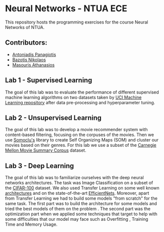 # Neural Networks - NTUA ECE
This repository hosts the programming exercises for the course Neural Networks of NTUA.

## Contributors:
- [Antoniadis Panagiotis](https://github.com/PanosAntoniadis)
- [Bazotis Nikolaos](https://github.com/Nick-Buzz)
- [Masouris Athanasios](https://github.com/ThanosM97)

## Lab 1 - Supervised Learning
The goal of this lab was to evaluate the performance of different supervised machine learning algorithms on two datasets taken by [UCI Machine Learning repository](https://archive.ics.uci.edu/ml/index.php) after data pre-processing and hyperparameter tuning.  

## Lab 2 - Unsupervised Learning
The goal of this lab was to develop a movie recommender system with content-based filtering, focusing on the corpuses of the movies. Then we use [Somoclu's](http://somoclu.readthedocs.io/en/stable/index.html) library to create Self Organizing Maps (SOM) and cluster our movies based on their genres. For this lab we use a subset of the [Carnegie Mellon Movie Summary Corpus](http://www.cs.cmu.edu/~ark/personas/) dataset.

## Lab 3 - Deep Learning
The goal of this lab was to familiarize ourselves with the deep neural networks architectures. The task was Image Classification on a subset of the [CIFAR-100](https://www.cs.toronto.edu/~kriz/cifar.html) dataset. We also used Transfer Learning on some well known [architectures](https://keras.io/applications/) and on the state-of-the-art [EfficientNets](https://arxiv.org/abs/1905.11946). Moreover, apart from Transfer Learning we had to build some models "from scratch" for the same task. The first part was to build the architecture for some models and tried the best models of them on the problem . The second part was the optimization part when we applied some techniques that target to help with some difficulties that our model may face such as Overfitting , Training Time and Memory Usage.
